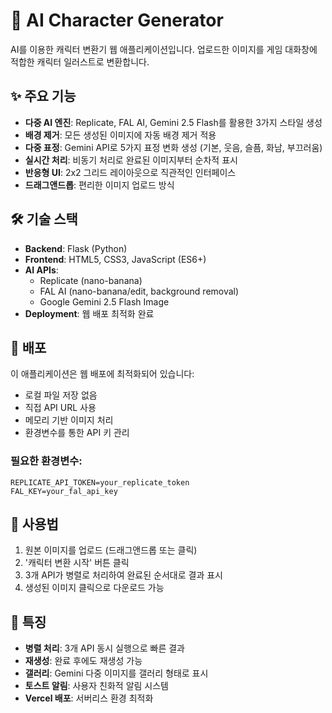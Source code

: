 # 🎨 AI Character Generator

AI를 이용한 캐릭터 변환기 웹 애플리케이션입니다. 업로드한 이미지를 게임 대화창에 적합한 캐릭터 일러스트로 변환합니다.

## ✨ 주요 기능

- **다중 AI 엔진**: Replicate, FAL AI, Gemini 2.5 Flash를 활용한 3가지 스타일 생성
- **배경 제거**: 모든 생성된 이미지에 자동 배경 제거 적용
- **다중 표정**: Gemini API로 5가지 표정 변화 생성 (기본, 웃음, 슬픔, 화남, 부끄러움)
- **실시간 처리**: 비동기 처리로 완료된 이미지부터 순차적 표시
- **반응형 UI**: 2x2 그리드 레이아웃으로 직관적인 인터페이스
- **드래그앤드롭**: 편리한 이미지 업로드 방식

## 🛠️ 기술 스택

- **Backend**: Flask (Python)
- **Frontend**: HTML5, CSS3, JavaScript (ES6+)
- **AI APIs**: 
  - Replicate (nano-banana)
  - FAL AI (nano-banana/edit, background removal)
  - Google Gemini 2.5 Flash Image
- **Deployment**: 웹 배포 최적화 완료

## 🚀 배포

이 애플리케이션은 웹 배포에 최적화되어 있습니다:

- 로컬 파일 저장 없음
- 직접 API URL 사용
- 메모리 기반 이미지 처리
- 환경변수를 통한 API 키 관리

### 필요한 환경변수:
```
REPLICATE_API_TOKEN=your_replicate_token
FAL_KEY=your_fal_api_key
```

## 📝 사용법

1. 원본 이미지를 업로드 (드래그앤드롭 또는 클릭)
2. '캐릭터 변환 시작' 버튼 클릭
3. 3개 API가 병렬로 처리하여 완료된 순서대로 결과 표시
4. 생성된 이미지 클릭으로 다운로드 가능

## 🎯 특징

- **병렬 처리**: 3개 API 동시 실행으로 빠른 결과
- **재생성**: 완료 후에도 재생성 가능
- **갤러리**: Gemini 다중 이미지를 갤러리 형태로 표시
- **토스트 알림**: 사용자 친화적 알림 시스템
- **Vercel 배포**: 서버리스 환경 최적화